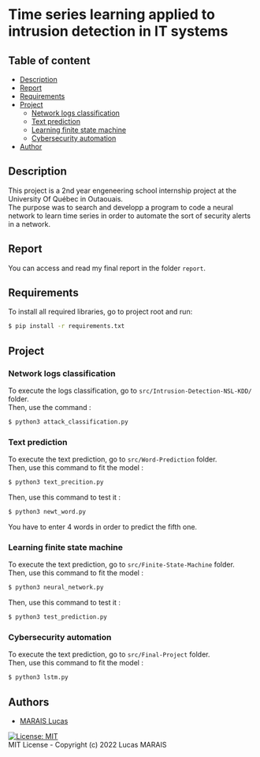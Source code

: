 # Time series learning applied to intrusion detection in IT systems

## Table of content

- [Description](#description)
- [Report](#report)
- [Requirements](#requirements)
- [Project](#project)
    - [Network logs classification](#network-logs-classification)
    - [Text prediction](#text-prediction)
    - [Learning finite state machine](#learning-finite-state-machine)
    - [Cybersecurity automation](#cybersecurity-automation)
- [Author](#author)

## Description
This project is a 2nd year engeneering school internship project at the University Of Québec in Outaouais.  
The purpose was to search and developp a program to code a neural network to learn time series in order to automate the sort of security alerts in a network.

## Report
You can access and read my final report in the folder `report`.

## Requirements
To install all required libraries, go to project root and run:
```bash
$ pip install -r requirements.txt
```

## Project

### Network logs classification
To execute the logs classification, go to `src/Intrusion-Detection-NSL-KDD/` folder.  
Then, use the command :
```bash
$ python3 attack_classification.py
```

### Text prediction
To execute the text prediction, go to `src/Word-Prediction` folder.   
Then, use this command to fit the model :
```bash
$ python3 text_precition.py
```
Then, use this command to test it :
```bash
$ python3 newt_word.py
```
You have to enter 4 words in order to predict the fifth one.

### Learning finite state machine
To execute the text prediction, go to `src/Finite-State-Machine` folder.   
Then, use this command to fit the model :
```bash
$ python3 neural_network.py
```
Then, use this command to test it :
```bash
$ python3 test_prediction.py
```

### Cybersecurity automation
To execute the text prediction, go to `src/Final-Project` folder.   
Then, use this command to fit the model :
```bash
$ python3 lstm.py
```

## Authors

- [MARAIS Lucas](<Lucas.Marais@enseirb-matmeca.fr>)

[![License: MIT](https://img.shields.io/badge/License-MIT-yellow.svg)](https://opensource.org/licenses/MIT)   
MIT License - Copyright (c) 2022 Lucas MARAIS